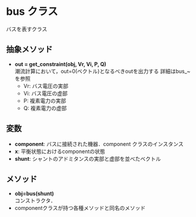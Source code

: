 # bus クラス  

バスを表すクラス  

## 抽象メソッド  

- **out = get_constraint(obj, Vr, Vi, P, Q)**  
  潮流計算において，out=0(ベクトル)となるべきoutを出力する 詳細はbus_~を参照  
  - Vr: バス電圧の実部  
  - Vi: バス電圧の虚部  
  - P: 複素電力の実部  
  - Q: 複素電力の虚部  


## 変数

- **component**: バスに接続された機器．component クラスのインスタンス  
- **x**: 平衡状態におけるcomponentの状態  
- **shunt**: シャントのアドミタンスの実部と虚部を並べたベクトル  


## メソッド

- **obj=bus(shunt)**  
  コンストラクタ．  
- componentクラスが持つ各種メソッドと同名のメソッド  
